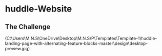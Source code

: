 # huddle-Website
## The Challenge 
(C:\Users\M.N.S\OneDrive\Desktop\M.N.S\P\Templates\Template-1\huddle-landing-page-with-alternating-feature-blocks-master\design\desktop-preview.jpg)
